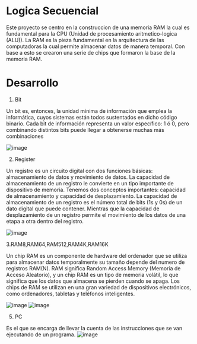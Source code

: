 # Logica Secuencial
Este proyecto se centro en la construccion de una memoria RAM la cual es fundamental para la CPU (Unidad de procesamiento aritmetico-logica (ALU)). La RAM es la pieza fundamental en la arquitectura de las computadoras la cual permite almacenar datos de manera temporal. Con base a esto se crearon una serie de chips que formaron la base de la memoria RAM.

# Desarrollo
1. Bit

Un bit es, entonces, la unidad mínima de información que emplea la informática, cuyos sistemas están todos sustentados en dicho código binario. Cada bit de información representa un valor específico: 1 ó 0, pero combinando distintos bits puede llegar a obtenerse muchas más combinaciones

![image](https://github.com/Jaider1727/computer_architecture/assets/132866666/5113332c-b181-418d-9351-77647b903d39)

2. Register

Un registro es un circuito digital con dos funciones  básicas:  almacenamiento    de    datos    y  movimiento  de  datos.  La  capacidad de almacenamiento de un registro le convierte en un tipo   importante   de   dispositivo   de   memoria.   Tenemos   dos   conceptos   importantes: capacidad   de  almacenamiento   y   capacidad   de   desplazamiento.   La      capacidad      de  almacenamiento de un registro es el número total de bits (1s y 0s) de un dato digital que puede  contener.  Mientras  que  la    capacidad    de    desplazamiento    de    un    registro    permite    el movimiento  de los datos de una etapa  a otra dentro del registro.

![image](https://github.com/Jaider1727/computer_architecture/assets/132866666/d07a2e75-682c-4a19-b18a-1a980e805d4f)

3.RAM8,RAM64,RAM512,RAM4K,RAM16K

Un chip RAM es un componente de hardware del ordenador que se utiliza para almacenar datos temporalmente su tamaño depende del numero de registros RAM(N). RAM significa Random Access Memory (Memoria de Acceso Aleatorio), y un chip RAM es un tipo de memoria volátil, lo que significa que los datos que almacena se pierden cuando se apaga. Los chips de RAM se utilizan en una gran variedad de dispositivos electrónicos, como ordenadores, tabletas y teléfonos inteligentes.

![image](https://github.com/Jaider1727/computer_architecture/assets/132866666/b684c5f9-4892-449f-bf79-64072b2f182a)
![image](https://github.com/Jaider1727/computer_architecture/assets/132866666/d22b3224-c0a7-4bb2-ab10-39539d1b8c8d)

5. PC

Es el que se encarga de llevar la cuenta de las instrucciones que se van ejecutando de un programa.
![image](https://github.com/Jaider1727/computer_architecture/assets/132866666/3d118542-35f3-4533-9497-08a309efcf1a)

